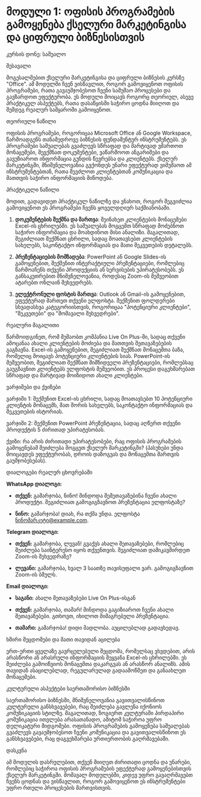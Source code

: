 # მოდული 1: ოფისის პროგრამების გამოყენება ქსელური მარკეტინგისა და ციფრული ბიზნესისთვის

კურსის დონე: საშუალო

შესავალი

მოგესალმებით ქსელური მარკეტინგისა და ციფრული ბიზნესის კურსზე "Office". ამ მოდულში ჩვენ ვისწავლით, როგორ გამოვიყენოთ ოფისის პროგრამები, რათა გავაუმჯობესოთ ჩვენი სამუშაო პროცესები და გავზარდოთ ეფექტურობა. ეს მოდული მოიცავს როგორც თეორიულ, ასევე პრაქტიკულ ასპექტებს, რათა დასაწყისში საჭირო ცოდნა მიიღოთ და შემდეგ რეალურ სამყაროში გამოიყენოთ.

თეორიული ნაწილი

ოფისის პროგრამები, როგორიცაა Microsoft Office ან Google Workspace, წარმოადგენს თანამედროვე ბიზნესის ფუნდამენტურ ინსტრუმენტებს. ეს პროგრამები საშუალებას გვაძლევს სწრაფად და მარტივად ვმართოთ მონაცემები, შევქმნათ დოკუმენტები, ვაწარმოოთ ანგარიშები და გავუზიაროთ ინფორმაცია გუნდის წევრებსა და კლიენტებს. ქსელურ მარკეტინგში, მნიშვნელოვანია გვქონდეს უნარი ეფექტურად ვიმუშაოთ ამ ინსტრუმენტებთან, რათა შევძლოთ კლიენტებთან კომუნიკაცია და მათთვის საჭირო ინფორმაციის მიწოდება.

პრაქტიკული ნაწილი

მოდით, გადავიდეთ პრაქტიკულ ნაწილზე და ვნახოთ, როგორ შეგვიძლია გამოვიყენოთ ეს პროგრამები ჩვენს ყოველდღიურ საქმიანობაში.

1. **დოკუმენტების შექმნა და მართვა**: შეინახეთ კლიენტების მონაცემები Excel-ის ცხრილებში. ეს საშუალებას მოგცემთ სწრაფად მოძებნოთ საჭირო ინფორმაცია და მოახდინოთ მისი ანალიზი. მაგალითად, შეგიძლიათ შექმნათ ცხრილი, სადაც მოათავსებთ კლიენტების სახელებს, საკონტაქტო ინფორმაციას და მათი შეკვეთების დეტალებს.

2. **პრეზენტაციების მომზადება**: PowerPoint ან Google Slides-ის გამოყენებით, შექმენით ინტერაქტიული პრეზენტაციები, რომლებიც წარმოაჩენს თქვენი პროდუქციის ან სერვისების უპირატესობებს. ეს განსაკუთრებით მნიშვნელოვანია, როდესაც Zoom-ის მეშვეობით ატარებთ ონლაინ შეხვედრებს.

3. **ელექტრონული ფოსტის მართვა**: Outlook ან Gmail-ის გამოყენებით, ეფექტურად მართეთ თქვენი ელფოსტა. შექმენით ფოლდერები სხვადასხვა კატეგორიისთვის, როგორიცაა "პოტენციური კლიენტები", "შეკვეთები" და "მომავალი შეხვედრები". 

რეალური მაგალითი

წარმოიდგინეთ, რომ მუშაობთ კომპანია Live On Plus-ში, სადაც თქვენი ამოცანაა ახალი კლიენტების მოძიება და მათთვის შეთავაზებების გაგზავნა. Excel-ის გამოყენებით, შეგიძლიათ შექმნათ მონაცემთა ბაზა, რომელიც მოიცავს პოტენციური კლიენტების სიას. PowerPoint-ის მეშვეობით, შეგიძლიათ შექმნათ მიმზიდველი პრეზენტაციები, რომლებსაც გაუგზავნით კლიენტებს ელფოსტის მეშვეობით. ეს პროცესი დაგეხმარებათ სწრაფად და მარტივად მოიზიდოთ ახალი კლიენტები.

ვარჯიშები და ქვიზები

ვარჯიში 1: შექმენით Excel-ის ცხრილი, სადაც მოათავსებთ 10 პოტენციური კლიენტის მონაცემს, მათ შორის სახელებს, საკონტაქტო ინფორმაციას და შეკვეთების ისტორიას.

ვარჯიში 2: შექმენით PowerPoint პრეზენტაცია, სადაც აღწერთ თქვენი პროდუქტის 5 ძირითად უპირატესობას.

ქვიზი: რა არის ძირითადი უპირატესობები, რაც ოფისის პროგრამების გამოყენებამ შეიძლება მოგცეთ ქსელურ მარკეტინგში? (პასუხები უნდა მოიცავდეს ეფექტურობას, დროის დაზოგვას და მონაცემთა მართვის გაუმჯობესებას).

დიალოგები რეალურ ცხოვრებაში

**WhatsApp დიალოგი:**

- **თქვენ:** გამარჯობა, ნინო! მინდოდა შემეთავაზებინა ჩვენი ახალი პროდუქტი. შეგიძლიათ გამოგიგზავნოთ პრეზენტაცია ელფოსტაზე?

- **ნინო:** გამარჯობა! დიახ, რა თქმა უნდა. ელფოსტა ნინომარკეტი@example.com.

**Telegram დიალოგი:**

- **თქვენ:** გამარჯობა, ლევან! გვაქვს ახალი შეთავაზებები, რომლებიც შეიძლება საინტერესო იყოს თქვენთვის. შეგიძლიათ დამიკავშირდეთ Zoom-ის შეხვედრაზე?

- **ლევანი:** გამარჯობა, ხვალ 3 საათზე თავისუფალი ვარ. გამოგიგზავნით Zoom-ის ბმულს.

**Email დიალოგი:**

- **საგანი:** ახალი შეთავაზებები Live On Plus-ისგან

- **თქვენ:** გამარჯობა, თამარ! მინდოდა გაგიზიაროთ ჩვენი ახალი შეთავაზებები. გთხოვთ, იხილოთ მიმაგრებული პრეზენტაცია.

- **თამარი:** გამარჯობა! დიდი მადლობა. აუცილებლად გადავხედავ.

ხშირი შეცდომები და მათი თავიდან აცილება

ერთ-ერთი ყველაზე გავრცელებული შეცდომა, რომელსაც ვხვდებით, არის არასწორი ან არასრული ინფორმაციის შეყვანა Excel-ის ცხრილებში. ეს შეიძლება გამოიწვიოს მონაცემთა დაკარგვას ან არასწორ ანალიზს. ამის თავიდან ასაცილებლად, რეგულარულად გადაამოწმეთ და განაახლეთ მონაცემები. 

კულტურული ასპექტები საერთაშორისო ბიზნესში

საერთაშორისო ბიზნესში, მნიშვნელოვანია გავითვალისწინოთ კულტურული განსხვავებები, რაც შეიძლება გავლენა იქონიოს კომუნიკაციის სტილზე. მაგალითად, ზოგიერთ კულტურაში პირდაპირი კომუნიკაცია ითვლება არასათანადო, ამიტომ საჭიროა უფრო დელიკატური მიდგომები. ოფისის პროგრამების გამოყენება საშუალებას გვაძლევს გავაუმჯობესოთ ჩვენი კომუნიკაცია და გავითვალისწინოთ ეს განსხვავებები, რაც დაგვეხმარება ურთიერთობის გაღრმავებაში.

დასკვნა

ამ მოდულის დასრულებით, თქვენ მიიღეთ ძირითადი ცოდნა და უნარები, რომლებიც საჭიროა ოფისის პროგრამების ეფექტურად გამოყენებისთვის ქსელურ მარკეტინგში. მომავალ მოდულებში, კიდევ უფრო გავაღრმავებთ ჩვენს ცოდნას და ვისწავლით, როგორ გამოვიყენოთ ეს ინსტრუმენტები უფრო რთული პროცესების მართვისთვის.